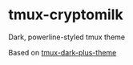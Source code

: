 # tmux-cryptomilk

Dark, powerline-styled tmux theme

Based on [tmux-dark-plus-theme](https://github.com/khanghh/tmux-dark-plus-theme)
